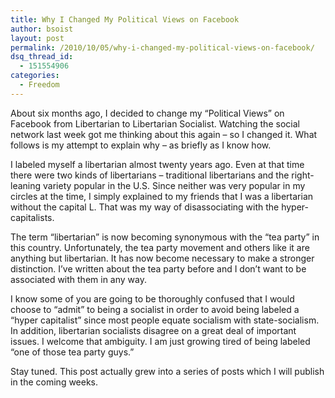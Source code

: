 ```yaml
---
title: Why I Changed My Political Views on Facebook
author: bsoist
layout: post
permalink: /2010/10/05/why-i-changed-my-political-views-on-facebook/
dsq_thread_id:
  - 151554906
categories:
  - Freedom
---
```

About six months ago, I decided to change my &#8220;Political Views&#8221; on Facebook from Libertarian to Libertarian Socialist. Watching the social network last week got me thinking about this again &#8211; so I changed it. What follows is my attempt to explain why &#8211; as briefly as I know how.

I labeled myself a libertarian almost twenty years ago. Even at that time there were two kinds of libertarians &#8211; traditional libertarians and the right-leaning variety popular in the U.S. Since neither was very popular in my circles at the time, I simply explained to my friends that I was a libertarian without the capital L. That was my way of disassociating with the hyper-capitalists. 

The term &#8220;libertarian&#8221; is now becoming synonymous with the &#8220;tea party&#8221; in this country. Unfortunately, the tea party movement and others like it are anything but libertarian. It has now become necessary to make a stronger distinction. I&#8217;ve written about the tea party before and I don&#8217;t want to be associated with them in any way. 

I know some of you are going to be thoroughly confused that I would choose to &#8220;admit&#8221; to being a socialist in order to avoid being labeled a &#8220;hyper capitalist&#8221; since most people equate socialism with state-socialism. In addition, libertarian socialists disagree on a great deal of important issues. I welcome that ambiguity. I am just growing tired of being labeled &#8220;one of those tea party guys.&#8221;

Stay tuned. This post actually grew into a series of posts which I will publish in the coming weeks.

